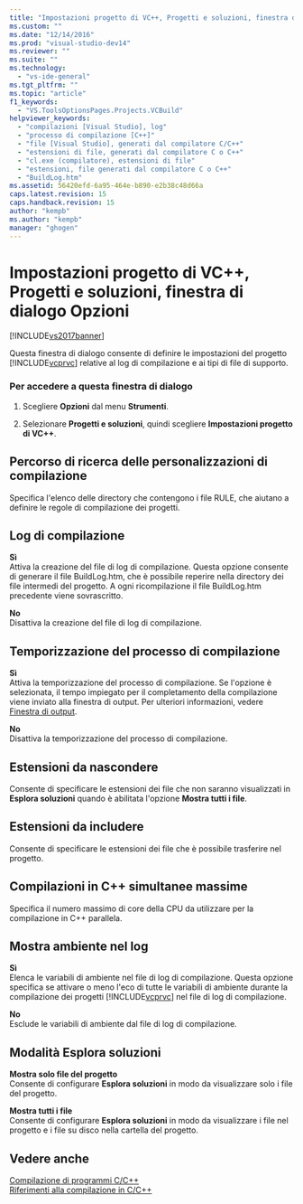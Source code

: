 ```yaml
---
title: "Impostazioni progetto di VC++, Progetti e soluzioni, finestra di dialogo Opzioni | Microsoft Docs"
ms.custom: ""
ms.date: "12/14/2016"
ms.prod: "visual-studio-dev14"
ms.reviewer: ""
ms.suite: ""
ms.technology: 
  - "vs-ide-general"
ms.tgt_pltfrm: ""
ms.topic: "article"
f1_keywords: 
  - "VS.ToolsOptionsPages.Projects.VCBuild"
helpviewer_keywords: 
  - "compilazioni [Visual Studio], log"
  - "processo di compilazione [C++]"
  - "file [Visual Studio], generati dal compilatore C/C++"
  - "estensioni di file, generati dal compilatore C o C++"
  - "cl.exe (compilatore), estensioni di file"
  - "estensioni, file generati dal compilatore C o C++"
  - "BuildLog.htm"
ms.assetid: 56420efd-6a95-464e-b890-e2b38c48d66a
caps.latest.revision: 15
caps.handback.revision: 15
author: "kempb"
ms.author: "kempb"
manager: "ghogen"
---
```

# Impostazioni progetto di VC++, Progetti e soluzioni, finestra di dialogo Opzioni
[!INCLUDE[vs2017banner](../../code-quality/includes/vs2017banner.md)]

Questa finestra di dialogo consente di definire le impostazioni del progetto [!INCLUDE[vcprvc](../../code-quality/includes/vcprvc_md.md)] relative al log di compilazione e ai tipi di file di supporto.  
  
### Per accedere a questa finestra di dialogo  
  
1.  Scegliere **Opzioni** dal menu **Strumenti**.  
  
2.  Selezionare **Progetti e soluzioni**, quindi scegliere **Impostazioni progetto di VC\+\+**.  
  
## Percorso di ricerca delle personalizzazioni di compilazione  
 Specifica l'elenco delle directory che contengono i file RULE, che aiutano a definire le regole di compilazione dei progetti.  
  
## Log di compilazione  
 **Sì**  
 Attiva la creazione del file di log di compilazione.  Questa opzione consente di generare il file BuildLog.htm, che è possibile reperire nella directory dei file intermedi del progetto.  A ogni ricompilazione il file BuildLog.htm precedente viene sovrascritto.  
  
 **No**  
 Disattiva la creazione del file di log di compilazione.  
  
## Temporizzazione del processo di compilazione  
 **Sì**  
 Attiva la temporizzazione del processo di compilazione.  Se l'opzione è selezionata, il tempo impiegato per il completamento della compilazione viene inviato alla finestra di output.  Per ulteriori informazioni, vedere [Finestra di output](../../ide/reference/output-window.md).  
  
 **No**  
 Disattiva la temporizzazione del processo di compilazione.  
  
## Estensioni da nascondere  
 Consente di specificare le estensioni dei file che non saranno visualizzati in **Esplora soluzioni** quando è abilitata l'opzione **Mostra tutti i file**.  
  
## Estensioni da includere  
 Consente di specificare le estensioni dei file che è possibile trasferire nel progetto.  
  
## Compilazioni in C\+\+ simultanee massime  
 Specifica il numero massimo di core della CPU da utilizzare per la compilazione in C\+\+ parallela.  
  
## Mostra ambiente nel log  
 **Sì**  
 Elenca le variabili di ambiente nel file di log di compilazione.  Questa opzione specifica se attivare o meno l'eco di tutte le variabili di ambiente durante la compilazione dei progetti [!INCLUDE[vcprvc](../../code-quality/includes/vcprvc_md.md)] nel file di log di compilazione.  
  
 **No**  
 Esclude le variabili di ambiente dal file di log di compilazione.  
  
## Modalità Esplora soluzioni  
 **Mostra solo file del progetto**  
 Consente di configurare **Esplora soluzioni** in modo da visualizzare solo i file del progetto.  
  
 **Mostra tutti i file**  
 Consente di configurare **Esplora soluzioni** in modo da visualizzare i file nel progetto e i file su disco nella cartella del progetto.  
  
## Vedere anche  
 [Compilazione di programmi C\/C\+\+](/visual-cpp/build/building-c-cpp-programs)   
 [Riferimenti alla compilazione in C\/C\+\+](/visual-cpp/build/reference/c-cpp-building-reference)